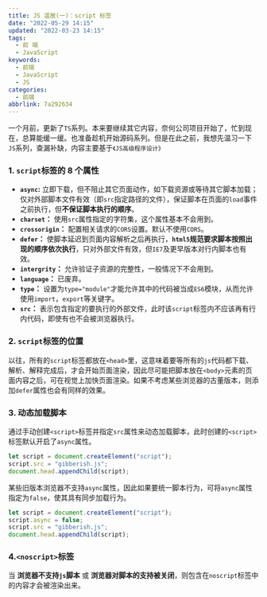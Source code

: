 ```yaml
---
title: JS 温故(一)：script 标签
date: "2022-05-29 14:15"
updated: "2022-03-23 14:15"
tags:
  - 前 端
  - JavaScript
keywords:
  - 前端
  - JavaScript
  - JS
categories:
  - 前端
abbrlink: 7a292634
---
```


一个月前，更新了`TS`系列。本来要继续其它内容，奈何公司项目开始了，忙到现在，总算能缓一缓。也准备趁机开始源码系列。但是在此之前，我想先温习一下`JS`系列，查漏补缺，内容主要基于`《JS高级程序设计》`

### 1. `script`标签的 8 个属性

- **`async`:** 立即下载，但不阻止其它页面动作，如下载资源或等待其它脚本加载；仅对外部脚本文件有效（即`src`指定路径的文件），保证脚本在页面的`load`事件之前执行，但**不保证脚本执行的顺序**。
- **`charset`：** 使用`src`属性指定的字符集，这个属性基本不会用到。
- **`crossorigin`：** 配置相关请求的`CORS`设置。默认不使用`CORS`。
- **`defer`：** 使脚本延迟到页面内容解析之后再执行，**`html5`规范要求脚本按照出现的顺序依次执行**，只对外部文件有效，但`IE7`及更早版本对行内脚本也有效。
- **`intergrity`：** 允许验证子资源的完整性，一般情况下不会用到。
- **`language`：** 已废弃。
- **`type`：** 设置为`type="module"`才能允许其中的代码被当成`ES6`模块，从而允许使用`import`，`export`等关键字。
- **`src`：** 表示包含指定的要执行的外部文件，此时该`script`标签内不应该再有行内代码，即使有也不会被浏览器执行。

### 2. `script`标签的位置

以往，所有的`script`标签都放在`<head>`里，这意味着要等所有的`js`代码都下载、解析、解释完成后，才会开始页面渲染，因此尽可能把脚本放在`<body>`元素的页面内容之后，可在视觉上加快页面渲染。如果不考虑某些浏览器的古董版本，则添加`defer`属性也会有同样的效果。

### 3. 动态加载脚本

通过手动创建`<script>`标签并指定`src`属性来动态加载脚本，此时创建的`<script>`标签默认开启了`async`属性。

```javascript
let script = document.createElement("script");
script.src = "gibberish.js";
document.head.appendChild(script);
```

某些旧版本浏览器不支持`async`属性，因此如果要统一脚本行为，可将`async`属性指定为`false`，使其具有同步加载行为。

```javascript
let script = document.createElement("script");
script.async = false;
script.src = "gibberish.js";
document.head.appendChild(script);
```

### 4.`<noscript>`标签

当 **浏览器不支持`js`脚本** 或 **浏览器对脚本的支持被关闭**，则包含在`noscript`标签中的内容才会被渲染出来。
